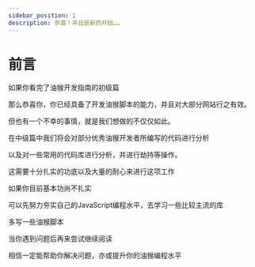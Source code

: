```yaml
---
sidebar_position: 1
description: 恭喜！并且是新的开始……
---
```


# 前言

如果你看完了油猴开发指南的初级篇

那么恭喜你，你已经具备了开发油猴脚本的能力，并且对大部分网站行之有效。

但也有一个不幸的事情，就是我们想做的不仅仅如此。

在中级篇中我们将会对部分优秀油猴开发者所编写的代码进行分析

以及对一些常用的代码库进行分析，并进行劫持等操作。

这需要十分扎实的功底以及大量的耐心来进行这项工作

如果你目前基本功尚不扎实

可以先努力夯实自己的JavaScript编程水平，去学习一些比较主流的库

多写一些油猴脚本

当你遇到问题后再来尝试继续阅读

相信一定能帮助你解决问题，亦或提升你的油猴编程水平